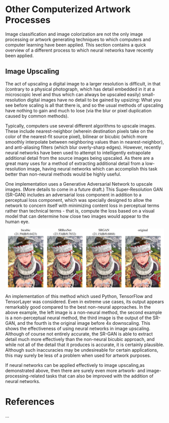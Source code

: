 # Other Computerized Artwork Processes

Image classification and image colorization are not the only image processing or artwork generating techniques to which computers and computer learning have been applied. This section contains a quick overview of a different process to which neural networks have recently been applied.

## Image Upscaling

The act of upscaling a digital image to a larger resolution is difficult, in that (contrary to a physical photograph, which has detail embedded in it at a microscopic level and thus which can always be upscaled easily) small-resolution digital images have no detail to be gained by upsizing: What you see before scaling is all that there is, and so the usual methods of upscaling have nothing to gain and much to lose (via the blur or pixel duplication caused by common methods).

Typically, computers use several different algorithms to upscale images. These include nearest-neighbor (wherein destination pixels take on the color of the nearest-fit source pixel), bilinear or bicubic (which more smoothly interpolate between neighboring values than in nearest-neighbor), and anti-aliasing filters (which blur overly-sharp edges). However, recently neural networks have been used to attempt to intelligently extrapolate additional detail from the source images being upscaled. As there are a great many uses for a method of extracting additional detail from a low-resolution image, having neural networks which can accomplish this task better than non-neural methods would be highly useful.

One implementation uses a Generative Adversarial Network to upscale images. (More details to come in a future draft.) This Super-Resolution GAN (SR-GAN) includes an adversarial loss component in addition to a perceptual loss component, which was specially designed to allow the network to concern itself with minimizing content loss in perceptual terms rather than technical terms - that is, compute the loss based on a visual model that can determine how close two images would appear to the human eye.

![Image Super-Resolution](srgan.png)

An implementation of this method which used Python, TensorFlow and TensorLayer was considered. Even in extreme use cases, its output appears remarkably good compared to the best non-neural approaches. In the above example, the left image is a non-neural method, the second example is a non-perceptual neural method, the third image is the output of the SR-GAN, and the fourth is the original image before 4x downscaling. This shows the effectiveness of using neural networks in image upscaling. Although of course not entirely accurate, the SR-GAN is able to extract detail much more effectively than the non-neural bicubic approach, and while not all of the detail that it produces is accurate, it is certainly plausible. Although such inaccuracies may be undesireable for certain applications, this may surely be less of a problem when used for artwork purposes.

If neural networks can be applied effectively to image upscaling,as demonstrated above, then there are surely even more artwork- and image-processing-related tasks that can also be improved with the addition of neural networks. 

# References

...
